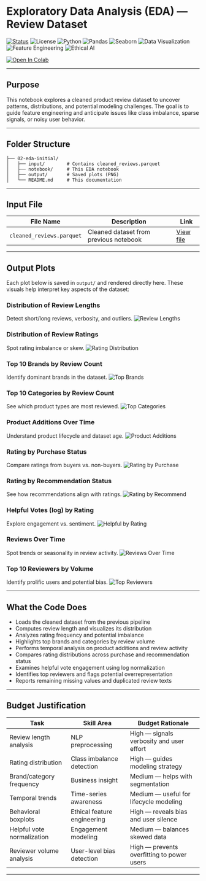 #  Exploratory Data Analysis (EDA) — Review Dataset

[![Status](https://img.shields.io/badge/status-active-brightgreen)](https://github.com/cwattsnogueira/rating-predictor-spam-detection-review-summarizer)
![License](https://img.shields.io/badge/license-MIT-blue)
![Python](https://img.shields.io/badge/python-3.10%2B-yellow)
![Pandas](https://img.shields.io/badge/pandas-2.0.3-orange)
![Seaborn](https://img.shields.io/badge/seaborn-0.12.2-lightblue)
![Data Visualization](https://img.shields.io/badge/data--viz-matplotlib%20%7C%20seaborn-purple)
![Feature Engineering](https://img.shields.io/badge/feature--engineering-active-informational)
![Ethical AI](https://img.shields.io/badge/ethics-aware-green)

<a href="https://colab.research.google.com/github/cwattsnogueira/rating-predictor-spam-detection-review-summarizer/blob/main/02_eda_initial.ipynb" target="_parent">
  <img src="https://colab.research.google.com/assets/colab-badge.svg" alt="Open In Colab"/>
</a>

---

##  Purpose

This notebook explores a cleaned product review dataset to uncover patterns, distributions, and potential modeling challenges. The goal is to guide feature engineering and anticipate issues like class imbalance, sparse signals, or noisy user behavior.

---

##  Folder Structure

```
├── 02-eda-initial/
│   ├── input/        # Contains cleaned_reviews.parquet
│   ├── notebook/     # This EDA notebook
│   ├── output/       # Saved plots (PNG) 
│   └── README.md     # This documentation
```

---

##  Input File

| File Name                | Description                              | Link |
|--------------------------|------------------------------------------|------|
| `cleaned_reviews.parquet`| Cleaned dataset from previous notebook   | [ View file](../01-data-loader-review-clean/output/cleaned_reviews.parquet) |

---

##  Output Plots

Each plot below is saved in `output/` and rendered directly here. These visuals help interpret key aspects of the dataset:

###  Distribution of Review Lengths
Detect short/long reviews, verbosity, and outliers.
![Review Lengths](./output/review_length.png)

###  Distribution of Review Ratings
Spot rating imbalance or skew.
![Rating Distribution](./output/rating_distribution.png)

###  Top 10 Brands by Review Count
Identify dominant brands in the dataset.
![Top Brands](./output/top_brands.png)

###  Top 10 Categories by Review Count
See which product types are most reviewed.
![Top Categories](./output/top_categories.png)

###  Product Additions Over Time
Understand product lifecycle and dataset age.
![Product Additions](./output/product_additions.png)

###  Rating by Purchase Status
Compare ratings from buyers vs. non-buyers.
![Rating by Purchase](./output/rating_by_purchase.png)

###  Rating by Recommendation Status
See how recommendations align with ratings.
![Rating by Recommend](./output/rating_by_recommend.png)

###  Helpful Votes (log) by Rating
Explore engagement vs. sentiment.
![Helpful by Rating](./output/helpful_by_rating.png)

###  Reviews Over Time
Spot trends or seasonality in review activity.
![Reviews Over Time](./output/reviews_over_time.png)

###  Top 10 Reviewers by Volume
Identify prolific users and potential bias.
![Top Reviewers](./output/top_reviewers.png)

---

##  What the Code Does

- Loads the cleaned dataset from the previous pipeline
- Computes review length and visualizes its distribution
- Analyzes rating frequency and potential imbalance
- Highlights top brands and categories by review volume
- Performs temporal analysis on product additions and review activity
- Compares rating distributions across purchase and recommendation status
- Examines helpful vote engagement using log normalization
- Identifies top reviewers and flags potential overrepresentation
- Reports remaining missing values and duplicated review texts

---

##  Budget Justification

| Task                                   | Skill Area                  | Budget Rationale |
|----------------------------------------|-----------------------------|------------------|
| Review length analysis                 | NLP preprocessing           | High — signals verbosity and user effort |
| Rating distribution                    | Class imbalance detection   | High — guides modeling strategy |
| Brand/category frequency               | Business insight            | Medium — helps with segmentation |
| Temporal trends                        | Time-series awareness       | Medium — useful for lifecycle modeling |
| Behavioral boxplots                    | Ethical feature engineering | High — reveals bias and user silence |
| Helpful vote normalization             | Engagement modeling         | Medium — balances skewed data |
| Reviewer volume analysis               | User-level bias detection   | High — prevents overfitting to power users |

---


